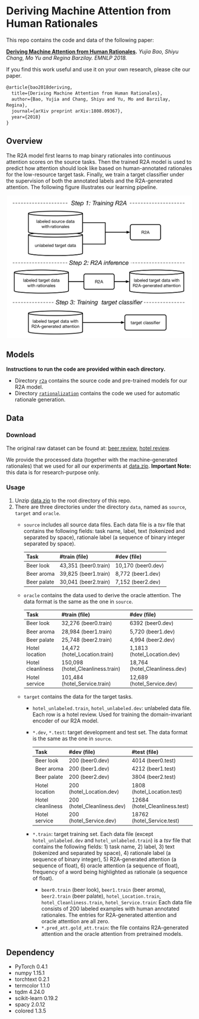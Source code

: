 # Deriving Machine Attention from Human Rationales

This repo contains the code and data of the following paper:

**[Deriving Machine Attention from Human Rationales](https://arxiv.org/pdf/1808.09367.pdf).** *Yujia Bao, Shiyu Chang, Mo Yu and Regina Barzilay. EMNLP 2018.* 

If you find this work useful and use it on your own research, please cite our paper.
```
@article{bao2018deriving,
  title={Deriving Machine Attention from Human Rationales},
  author={Bao, Yujia and Chang, Shiyu and Yu, Mo and Barzilay, Regina},
  journal={arXiv preprint arXiv:1808.09367},
  year={2018}
}
```

## Overview

The R2A model first learns to map binary rationales into continuous attention scores on the source tasks. Then the trained R2A model is used to predict how attention should look like based on human-annotated rationales for the low-resource target task. Finally, we train a target classifier under the supervision of both the annotated labels and the R2A-generated attention. The following figure illustrates our learning pipeline.

<p align="center">
<img src="assets/pipeline.png" alt="drawing" width="500"/>
</p>


## Models
**Instructions to run the code are provided within each directory.**
+ Directory [`r2a`](r2a/) contains the source code and pre-trained models for our R2A model.
+ Directory [`rationalization`](rationalization/) contains the code we used for automatic rationale generation.


## Data
### Download
The original raw dataset can be found at: [beer review](https://snap.stanford.edu/data/web-BeerAdvocate.html), [hotel review](http://www.cs.virginia.edu/~hw5x/dataset.html).

We provide the processed data (together with the machine-generated rationales) that we used for all our experiments at [data.zip](https://people.csail.mit.edu/yujia/files/r2a/data.zip). **Important Note:** this data is for research-purpose only.


### Usage
1. Unzip [data.zip](https://people.csail.mit.edu/yujia/files/r2a/data.zip) to the root directory of this repo.
2. There are three directories under the directory `data`, named as `source`, `target` and `oracle`.
   + `source` includes all source data files. Each data file is a *tsv* file that contains the following fields: task name, label, text (tokenized and separated by space), rationale label (a sequence of binary integer separated by space).
   
     | Task | #train (file) | #dev (file) |
     | -----|-------|-----|
     | Beer look | 43,351 (beer0.train) | 10,170 (beer0.dev)
     | Beer aroma | 39,825 (beer1.train) | 8,772 (beer1.dev)
     | Beer palate | 30,041 (beer2.train) | 7,152 (beer2.dev)

   + `oracle` contains the data used to derive the oracle attention. The data format is the same as the one in `source`.
     
     | Task | #train (file) | #dev (file) |
     | -----|-------|-----|
     | Beer look | 32,276 (beer0.train) | 6392 (beer0.dev)
     | Beer aroma | 28,984 (beer1.train) | 5,720 (beer1.dev)
     | Beer palate | 25,748 (beer2.train) | 4,994 (beer2.dev)
     | Hotel location | 14,472 (hotel_Location.train) | 1,1813 (hotel_Location.dev) |
     | Hotel cleanliness | 150,098 (hotel_Cleanliness.train) | 18,764 (hotel_Cleanliness.dev) |
     | Hotel service | 101,484 (hotel_Service.train) | 12,689 (hotel_Service.dev) |
     
   + `target` contains the data for the target tasks. 
      + `hotel_unlabeled.train`, `hotel_unlabeled.dev`: unlabeled data file. Each row is a hotel review. Used for training the domain-invariant encoder of our R2A model.
      + `*.dev`, `*.test`: target development and test set. The data format is the same as the one in `source`.
          
           | Task | #dev (file) | #test (file) |
           | -----|-------|-----|
           | Beer look | 200 (beer0.dev) | 4014 (beer0.test)
           | Beer aroma | 200 (beer1.dev) | 4212 (beer1.test)
           | Beer palate | 200 (beer2.dev) |  3804 (beer2.test)
           | Hotel location | 200 (hotel_Location.dev) | 1808 (hotel_Location.test) |
           | Hotel cleanliness | 200 (hotel_Cleanliness.dev) | 12684 (hotel_Cleanliness.test) |
           | Hotel service | 200 (hotel_Service.dev) | 18762 (hotel_Service.test) |
      
      + `*.train`: target training set. Each data file (except `hotel_unlabeled.dev` and `hotel_unlabeled.train`) is a *tsv* file that contains the following fields: 1) task name, 2) label, 3) text (tokenized and separated by space), 4) rationale label (a sequence of binary integer), 5) R2A-generated attention (a sequence of float), 6) oracle attention (a sequence of float), frequency of a word being highlighted as rationale (a sequence of float).
        + `beer0.train` (beer look), `beer1.train` (beer aroma), `beer2.train` (beer palate), `hotel_Location.train`, `hotel_Cleanliness.train`, `hotel_Service.train`: Each data file consists of 200 labeled examples with human annotated rationales. The entries for R2A-generated attention and oracle attention are all zero.
        + `*.pred_att.gold_att.train`: the file contains R2A-generated attention and the oracle attention from pretrained models.
   

## Dependency
+ PyTorch 0.4.1
+ numpy 1.15.1
+ torchtext 0.2.1
+ termcolor 1.1.0
+ tqdm 4.24.0
+ scikit-learn 0.19.2
+ spacy 2.0.12
+ colored 1.3.5
